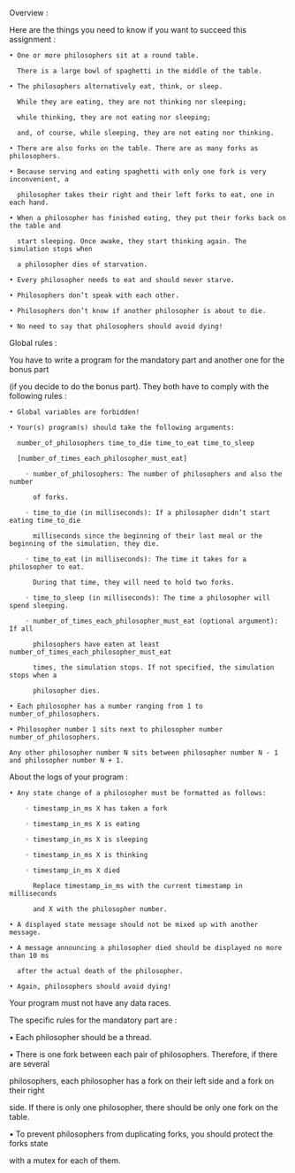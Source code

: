 Overview    :

Here are the things you need to know if you want to succeed this assignment   :
    
    • One or more philosophers sit at a round table.
    
      There is a large bowl of spaghetti in the middle of the table.
    
    • The philosophers alternatively eat, think, or sleep.
    
      While they are eating, they are not thinking nor sleeping;
    
      while thinking, they are not eating nor sleeping;
    
      and, of course, while sleeping, they are not eating nor thinking.
    
    • There are also forks on the table. There are as many forks as philosophers.
    
    • Because serving and eating spaghetti with only one fork is very inconvenient, a
    
      philosopher takes their right and their left forks to eat, one in each hand.
    
    • When a philosopher has finished eating, they put their forks back on the table and
    
      start sleeping. Once awake, they start thinking again. The simulation stops when
    
      a philosopher dies of starvation.
    
    • Every philosopher needs to eat and should never starve.
    
    • Philosophers don’t speak with each other.
    
    • Philosophers don’t know if another philosopher is about to die.
    
    • No need to say that philosophers should avoid dying!
    
Global rules    :

You have to write a program for the mandatory part and another one for the bonus part

(if you decide to do the bonus part). They both have to comply with the following rules   :

    • Global variables are forbidden!

    • Your(s) program(s) should take the following arguments:

      number_of_philosophers time_to_die time_to_eat time_to_sleep

      [number_of_times_each_philosopher_must_eat]

        ◦ number_of_philosophers: The number of philosophers and also the number

          of forks.

        ◦ time_to_die (in milliseconds): If a philosopher didn’t start eating time_to_die

          milliseconds since the beginning of their last meal or the beginning of the simulation, they die.

        ◦ time_to_eat (in milliseconds): The time it takes for a philosopher to eat.

          During that time, they will need to hold two forks.

        ◦ time_to_sleep (in milliseconds): The time a philosopher will spend sleeping.

        ◦ number_of_times_each_philosopher_must_eat (optional argument): If all

          philosophers have eaten at least number_of_times_each_philosopher_must_eat

          times, the simulation stops. If not specified, the simulation stops when a

          philosopher dies.

    • Each philosopher has a number ranging from 1 to number_of_philosophers.

    • Philosopher number 1 sits next to philosopher number number_of_philosophers.

    Any other philosopher number N sits between philosopher number N - 1 and philosopher number N + 1.
    
About the logs of your program    :
    
    • Any state change of a philosopher must be formatted as follows:
        
        ◦ timestamp_in_ms X has taken a fork
        
        ◦ timestamp_in_ms X is eating
        
        ◦ timestamp_in_ms X is sleeping
        
        ◦ timestamp_in_ms X is thinking
        
        ◦ timestamp_in_ms X died
          
          Replace timestamp_in_ms with the current timestamp in milliseconds
          
          and X with the philosopher number.
    
    • A displayed state message should not be mixed up with another message.
    
    • A message announcing a philosopher died should be displayed no more than 10 ms
    
      after the actual death of the philosopher.
    
    • Again, philosophers should avoid dying!
    
Your program must not have any data races.

The specific rules for the mandatory part are   :

• Each philosopher should be a thread.

• There is one fork between each pair of philosophers. Therefore, if there are several

  philosophers, each philosopher has a fork on their left side and a fork on their right

  side. If there is only one philosopher, there should be only one fork on the table.

• To prevent philosophers from duplicating forks, you should protect the forks state

  with a mutex for each of them.
